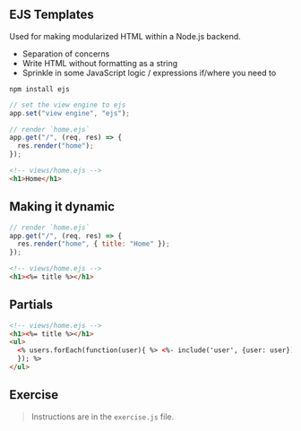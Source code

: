 ## EJS Templates

Used for making modularized HTML within a Node.js backend.

- Separation of concerns
- Write HTML without formatting as a string
- Sprinkle in some JavaScript logic / expressions if/where you need to

```
npm install ejs
```

```js
// set the view engine to ejs
app.set("view engine", "ejs");
```

```js
// render `home.ejs`
app.get("/", (req, res) => {
  res.render("home");
});
```

```html
<!-- views/home.ejs -->
<h1>Home</h1>
```

## Making it dynamic

```js
// render `home.ejs`
app.get("/", (req, res) => {
  res.render("home", { title: "Home" });
});
```

```html
<!-- views/home.ejs -->
<h1><%= title %></h1>
```

## Partials

```html
<!-- views/home.ejs -->
<h1><%= title %></h1>
<ul>
  <% users.forEach(function(user){ %> <%- include('user', {user: user}); %> <%
  }); %>
</ul>
```

## Exercise

> Instructions are in the `exercise.js` file.
